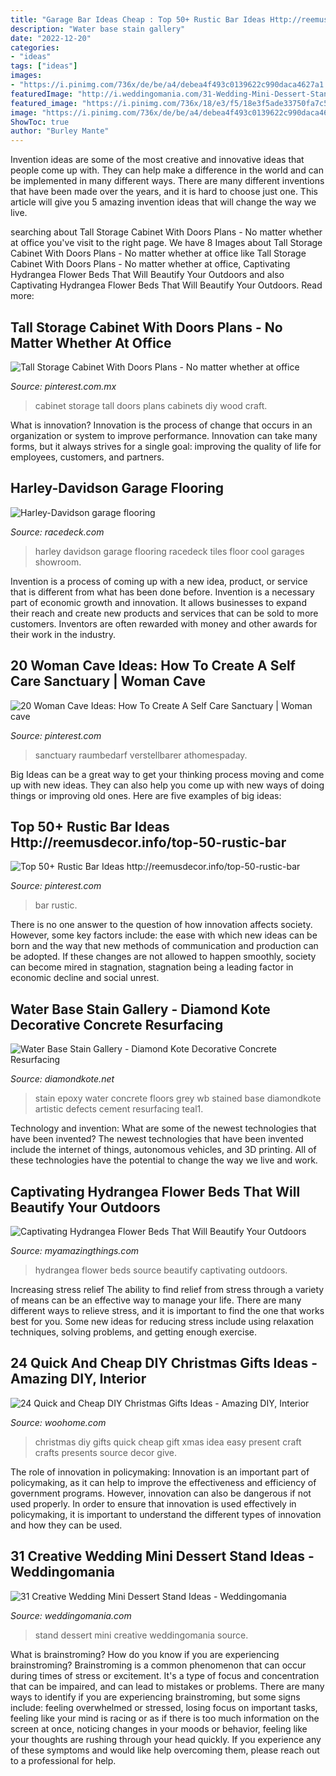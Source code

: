 ```yaml
---
title: "Garage Bar Ideas Cheap : Top 50+ Rustic Bar Ideas Http://reemusdecor.info/top-50-rustic-bar"
description: "Water base stain gallery"
date: "2022-12-20"
categories:
- "ideas"
tags: ["ideas"]
images:
- "https://i.pinimg.com/736x/de/be/a4/debea4f493c0139622c990daca4627a1.jpg"
featuredImage: "http://i.weddingomania.com/31-Wedding-Mini-Dessert-Stand-Ideas12.jpg"
featured_image: "https://i.pinimg.com/736x/18/e3/f5/18e3f5ade33750fa7c588e3fcd9bc217.jpg"
image: "https://i.pinimg.com/736x/de/be/a4/debea4f493c0139622c990daca4627a1.jpg"
ShowToc: true
author: "Burley Mante"
---
```



Invention ideas are some of the most creative and innovative ideas that people come up with. They can help make a difference in the world and can be implemented in many different ways. There are many different inventions that have been made over the years, and it is hard to choose just one. This article will give you 5 amazing invention ideas that will change the way we live.

	

		
searching about Tall Storage Cabinet With Doors Plans - No matter whether at office you've visit to the right page. We have 8 Images about Tall Storage Cabinet With Doors Plans - No matter whether at office like Tall Storage Cabinet With Doors Plans - No matter whether at office, Captivating Hydrangea Flower Beds That Will Beautify Your Outdoors and also Captivating Hydrangea Flower Beds That Will Beautify Your Outdoors. Read more:
		
    
## Tall Storage Cabinet With Doors Plans - No Matter Whether At Office

<img loading=lazy src="https://i.pinimg.com/736x/de/be/a4/debea4f493c0139622c990daca4627a1.jpg" onerror="this.onerror=null;this.src='https://tse3.mm.bing.net/th?id=OIP.1aeyP3JXsoS1pN7EjFLKxwAAAA&amp;pid=15.1';" alt="Tall Storage Cabinet With Doors Plans - No matter whether at office">

_Source: pinterest.com.mx_

>cabinet storage tall doors plans cabinets diy wood craft. 

	

What is innovation?
Innovation is the process of change that occurs in an organization or system to improve performance. Innovation can take many forms, but it always strives for a single goal: improving the quality of life for employees, customers, and partners.

    
## Harley-Davidson Garage Flooring

<img loading=lazy src="http://racedeck.com/wp-content/uploads/2015/12/harley-davidson-showroom.jpg" onerror="this.onerror=null;this.src='https://tse2.mm.bing.net/th?id=OIP.QMGWWlkX-MSiwNN-H2HMtwHaKX&amp;pid=15.1';" alt="Harley-Davidson garage flooring">

_Source: racedeck.com_

>harley davidson garage flooring racedeck tiles floor cool garages showroom. 

	

Invention is a process of coming up with a new idea, product, or service that is different from what has been done before. Invention is a necessary part of economic growth and innovation. It allows businesses to expand their reach and create new products and services that can be sold to more customers. Inventors are often rewarded with money and other awards for their work in the industry.

    
## 20 Woman Cave Ideas: How To Create A Self Care Sanctuary | Woman Cave

<img loading=lazy src="https://i.pinimg.com/736x/18/e3/f5/18e3f5ade33750fa7c588e3fcd9bc217.jpg" onerror="this.onerror=null;this.src='https://tse3.mm.bing.net/th?id=OIP.brFlK3BCJDqJWnrD9onicQHaLH&amp;pid=15.1';" alt="20 Woman Cave Ideas: How To Create A Self Care Sanctuary | Woman cave">

_Source: pinterest.com_

>sanctuary raumbedarf verstellbarer athomespaday. 

	

Big Ideas can be a great way to get your thinking process moving and come up with new ideas. They can also help you come up with new ways of doing things or improving old ones. Here are five examples of big ideas: 

    
## Top 50+ Rustic Bar Ideas Http://reemusdecor.info/top-50-rustic-bar

<img loading=lazy src="https://i.pinimg.com/736x/2b/d6/36/2bd63603f4172bc83e0cf8f30c0e750e.jpg" onerror="this.onerror=null;this.src='https://tse4.mm.bing.net/th?id=OIP.c_Mbhmi9nMm55FKbyHtEsgHaLG&amp;pid=15.1';" alt="Top 50+ Rustic Bar Ideas http://reemusdecor.info/top-50-rustic-bar">

_Source: pinterest.com_

>bar rustic. 

	

There is no one answer to the question of how innovation affects society. However, some key factors include: the ease with which new ideas can be born and the way that new methods of communication and production can be adopted. If these changes are not allowed to happen smoothly, society can become mired in stagnation, stagnation being a leading factor in economic decline and social unrest.

    
## Water Base Stain Gallery - Diamond Kote Decorative Concrete Resurfacing

<img loading=lazy src="http://diamondkote.net/wp-content/uploads/2014/06/WB-Epoxy-Stain-4-1024x768.jpg" onerror="this.onerror=null;this.src='https://tse2.mm.bing.net/th?id=OIP.MSF0sqdQAJH_FiIyTAM3vgHaFj&amp;pid=15.1';" alt="Water Base Stain Gallery - Diamond Kote Decorative Concrete Resurfacing">

_Source: diamondkote.net_

>stain epoxy water concrete floors grey wb stained base diamondkote artistic defects cement resurfacing teal1. 

	

Technology and invention: What are some of the newest technologies that have been invented?
The newest technologies that have been invented include the internet of things, autonomous vehicles, and 3D printing. All of these technologies have the potential to change the way we live and work.

    
## Captivating Hydrangea Flower Beds That Will Beautify Your Outdoors

<img loading=lazy src="http://myamazingthings.com/wp-content/uploads/2017/04/flowers-1.jpg" onerror="this.onerror=null;this.src='https://tse4.mm.bing.net/th?id=OIP.knc776x2DYb2zGnYZev9WwHaJ4&amp;pid=15.1';" alt="Captivating Hydrangea Flower Beds That Will Beautify Your Outdoors">

_Source: myamazingthings.com_

>hydrangea flower beds source beautify captivating outdoors. 

	

Increasing stress relief
The ability to find relief from stress through a variety of means can be an effective way to manage your life. There are many different ways to relieve stress, and it is important to find the one that works best for you. Some new ideas for reducing stress include using relaxation techniques, solving problems, and getting enough exercise.

    
## 24 Quick And Cheap DIY Christmas Gifts Ideas - Amazing DIY, Interior

<img loading=lazy src="http://www.woohome.com/wp-content/uploads/2013/11/DIY-Christmas-Gift-Ideas-3.jpg" onerror="this.onerror=null;this.src='https://tse2.mm.bing.net/th?id=OIP.nk0rdHztIpGxf6Kc_FXtqAHaJ4&amp;pid=15.1';" alt="24 Quick and Cheap DIY Christmas Gifts Ideas - Amazing DIY, Interior">

_Source: woohome.com_

>christmas diy gifts quick cheap gift xmas idea easy present craft crafts presents source decor give. 

	

The role of innovation in policymaking:
Innovation is an important part of policymaking, as it can help to improve the effectiveness and efficiency of government programs. However, innovation can also be dangerous if not used properly. In order to ensure that innovation is used effectively in policymaking, it is important to understand the different types of innovation and how they can be used.

    
## 31 Creative Wedding Mini Dessert Stand Ideas - Weddingomania

<img loading=lazy src="http://i.weddingomania.com/31-Wedding-Mini-Dessert-Stand-Ideas12.jpg" onerror="this.onerror=null;this.src='https://tse4.mm.bing.net/th?id=OIP.SPUlYHZFIRJgflTp2sl5twAAAA&amp;pid=15.1';" alt="31 Creative Wedding Mini Dessert Stand Ideas - Weddingomania">

_Source: weddingomania.com_

>stand dessert mini creative weddingomania source. 

	

What is brainstroming?
How do you know if you are experiencing brainstroming? Brainstroming is a common phenomenon that can occur during times of stress or excitement. It's a type of focus and concentration that can be impaired, and can lead to mistakes or problems. There are many ways to identify if you are experiencing brainstroming, but some signs include: feeling overwhelmed or stressed, losing focus on important tasks, feeling like your mind is racing or as if there is too much information on the screen at once, noticing changes in your moods or behavior, feeling like your thoughts are rushing through your head quickly. If you experience any of these symptoms and would like help overcoming them, please reach out to a professional for help.

